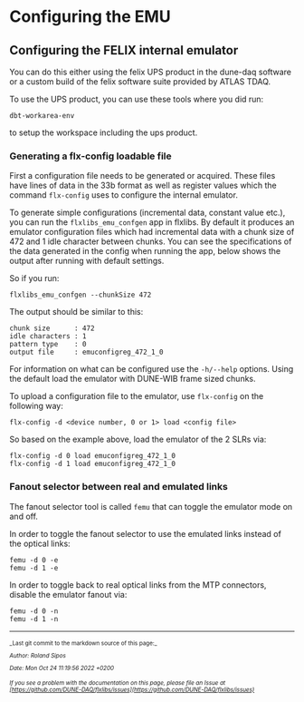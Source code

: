 # Configuring the EMU
## Configuring the FELIX internal emulator

You can do this either using the felix UPS product in the dune-daq software or a custom build of the felix software suite provided by ATLAS TDAQ.

To use the UPS product, you can use these tools where you did run:
```
dbt-workarea-env
```

to setup the workspace including the ups product.

### Generating a flx-config loadable file
First a configuration file needs to be generated or acquired. These files have lines of data in the 33b format as well as register values which the command `flx-config` uses to configure the internal emulator.

To generate simple configurations (incremental data, constant value etc.), you can run the `flxlibs_emu_confgen` app in flxlibs. By default it produces an emulator configuration files which had incremental data with a chunk size of 472 and 1 idle character between chunks. You can see the specifications of the data generated in the config when running the app, below shows the output after running with default settings.

So if you run:
```
flxlibs_emu_confgen --chunkSize 472 
```

The output should be similar to this:
```
chunk size      : 472
idle characters : 1
pattern type    : 0
output file     : emuconfigreg_472_1_0
```
For information on what can be configured use the `-h/--help` options. Using the default load the emulator with DUNE-WIB frame sized chunks.

To upload a configuration file to the emulator, use `flx-config` on the following way:
```
flx-config -d <device number, 0 or 1> load <config file>
```
So based on the example above, load the emulator of the 2 SLRs via:

```
flx-config -d 0 load emuconfigreg_472_1_0
flx-config -d 1 load emuconfigreg_472_1_0

```

### Fanout selector between real and emulated links
The fanout selector tool is called `femu` that can toggle the emulator mode on and off.

In order to toggle the fanout selector to use the emulated links instead of the optical links:
```
femu -d 0 -e 
femu -d 1 -e

```

In order to toggle back to real optical links from the MTP connectors, disable the emulator fanout via:
```
femu -d 0 -n
femu -d 1 -n

```


-----

<font size="1">
_Last git commit to the markdown source of this page:_


_Author: Roland Sipos_

_Date: Mon Oct 24 11:19:56 2022 +0200_

_If you see a problem with the documentation on this page, please file an Issue at [https://github.com/DUNE-DAQ/flxlibs/issues](https://github.com/DUNE-DAQ/flxlibs/issues)_
</font>

